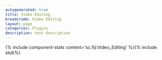 ```yaml
---
autogenerated: true
title: Video Editing
breadcrumb: Video Editing
layout: page
categories: Plugins
description: test description
---
```


{% include component-stats content='sc.fiji:Video\_Editing' %}{% include stub%}



